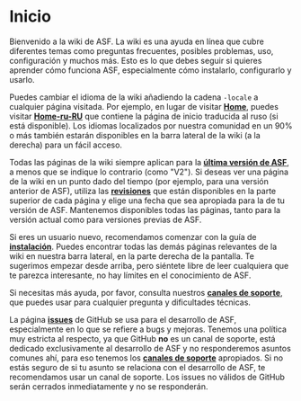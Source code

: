 # Inicio

Bienvenido a la wiki de ASF. La wiki es una ayuda en línea que cubre diferentes temas como preguntas frecuentes, posibles problemas, uso, configuración y muchos más. Esto es lo que debes seguir si quieres aprender cómo funciona ASF, especialmente cómo instalarlo, configurarlo y usarlo.

Puedes cambiar el idioma de la wiki añadiendo la cadena `-locale` a cualquier página visitada. Por ejemplo, en lugar de visitar **[Home](https://github.com/JustArchiNET/ArchiSteamFarm/wiki/Home)**, puedes visitar **[Home-ru-RU](https://github.com/JustArchiNET/ArchiSteamFarm/wiki/Home-ru-RU)** que contiene la página de inicio traducida al ruso (si está disponible). Los idiomas localizados por nuestra comunidad en un 90% o más también estarán disponibles en la barra lateral de la wiki (a la derecha) para un fácil acceso.

Todas las páginas de la wiki siempre aplican para la **[última versión de ASF](https://github.com/JustArchiNET/ArchiSteamFarm/releases)**, a menos que se indique lo contrario (como "V2"). Si deseas ver una página de la wiki en un punto dado del tiempo (por ejemplo, para una versión anterior de ASF), utiliza las **[revisiones](https://github.com/JustArchiNET/ArchiSteamFarm/wiki/_history)** que están disponibles en la parte superior de cada página y elige una fecha que sea apropiada para la de tu versión de ASF. Mantenemos disponibles todas las páginas, tanto para la versión actual como para versiones previas de ASF.

Si eres un usuario nuevo, recomendamos comenzar con la guía de **[instalación](https://github.com/JustArchiNET/ArchiSteamFarm/wiki/Setting-up-es-es)**. Puedes encontrar todas las demás páginas relevantes de la wiki en nuestra barra lateral, en la parte derecha de la pantalla. Te sugerimos empezar desde arriba, pero siéntete libre de leer cualquiera que te parezca interesante, no hay límites en el conocimiento de ASF.

Si necesitas más ayuda, por favor, consulta nuestros **[canales de soporte](https://github.com/JustArchiNET/ArchiSteamFarm/blob/main/.github/SUPPORT.md)**, que puedes usar para cualquier pregunta y dificultades técnicas.

La página **[issues](https://github.com/JustArchiNET/ArchiSteamFarm/issues)** de GitHub se usa para el desarrollo de ASF, especialmente en lo que se refiere a bugs y mejoras. Tenemos una política muy estricta al respecto, ya que GitHub **no** es un canal de soporte, está dedicado exclusivamente al desarrollo de ASF y no responderemos asuntos comunes ahí, para eso tenemos los **[canales de soporte](https://github.com/JustArchiNET/ArchiSteamFarm/blob/main/.github/SUPPORT.md)** apropiados. Si no estás seguro de si tu asunto se relaciona con el desarrollo de ASF, te recomendamos usar un canal de soporte. Los issues no válidos de GitHub serán cerrados inmediatamente y no se responderán.